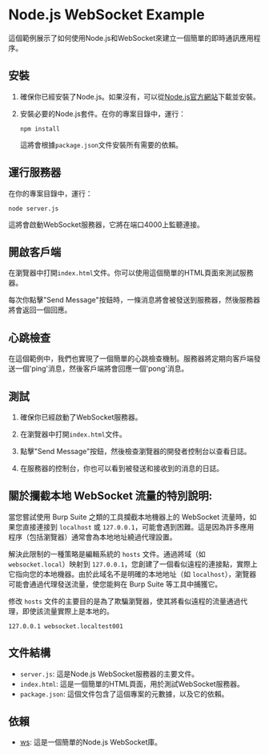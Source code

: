 # Node.js WebSocket Example

這個範例展示了如何使用Node.js和WebSocket來建立一個簡單的即時通訊應用程序。

## 安裝

1. 確保你已經安裝了Node.js。如果沒有，可以從[Node.js官方網站](https://nodejs.org/)下載並安裝。

2. 安裝必要的Node.js套件。在你的專案目錄中，運行：

    ```
    npm install
    ```

    這將會根據`package.json`文件安裝所有需要的依賴。

## 運行服務器

在你的專案目錄中，運行：

```
node server.js
```


這將會啟動WebSocket服務器，它將在端口4000上監聽連接。

## 開啟客戶端

在瀏覽器中打開`index.html`文件。你可以使用這個簡單的HTML頁面來測試服務器。

每次你點擊"Send Message"按鈕時，一條消息將會被發送到服務器，然後服務器將會返回一個回應。

## 心跳檢查

在這個範例中，我們也實現了一個簡單的心跳檢查機制。服務器將定期向客戶端發送一個'ping'消息，然後客戶端將會回應一個'pong'消息。

## 測試

1. 確保你已經啟動了WebSocket服務器。

2. 在瀏覽器中打開`index.html`文件。

3. 點擊"Send Message"按鈕，然後檢查瀏覽器的開發者控制台以查看日誌。

4. 在服務器的控制台，你也可以看到被發送和接收到的消息的日誌。

## 關於攔截本地 WebSocket 流量的特別說明:

當您嘗試使用 Burp Suite 之類的工具攔截本地機器上的 WebSocket 流量時，如果您直接連接到 `localhost` 或 `127.0.0.1`，可能會遇到困難。這是因為許多應用程序（包括瀏覽器）通常會為本地地址繞過代理設置。

解決此限制的一種策略是編輯系統的 `hosts` 文件。通過將域（如 `websocket.local`）映射到 `127.0.0.1`，您創建了一個看似遠程的連接點，實際上它指向您的本地機器。由於此域名不是明確的本地地址（如 `localhost`），瀏覽器可能會通過代理發送流量，使您能夠在 Burp Suite 等工具中捕獲它。

修改 `hosts` 文件的主要目的是為了欺騙瀏覽器，使其將看似遠程的流量通過代理，即使該流量實際上是本地的。
```
127.0.0.1 websocket.localtest001
```

## 文件結構

- `server.js`: 這是Node.js WebSocket服務器的主要文件。
- `index.html`: 這是一個簡單的HTML頁面，用於測試WebSocket服務器。
- `package.json`: 這個文件包含了這個專案的元數據，以及它的依賴。

## 依賴

- [ws](https://www.npmjs.com/package/ws): 這是一個簡單的Node.js WebSocket庫。